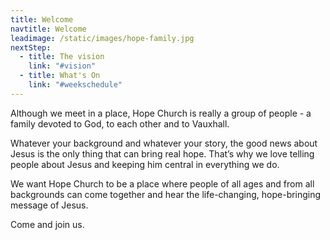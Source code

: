 ```yaml
---
title: Welcome
navtitle: Welcome
leadimage: /static/images/hope-family.jpg
nextStep:
  - title: The vision
    link: "#vision"
  - title: What's On
    link: "#weekschedule"
---
```


Although we meet in a place, Hope Church is really a group of people - a family devoted to God, to each other and to Vauxhall.

Whatever your background and whatever your story, the good news about Jesus is the only thing that can bring real hope. That’s why we love telling people about Jesus and keeping him central in everything we do.

We want Hope Church to be a place where people of all ages and from all backgrounds can come together and hear the life-changing, hope-bringing message of Jesus.

Come and join us.
